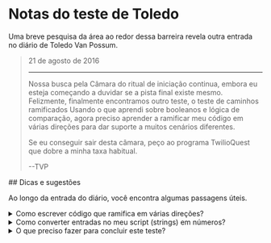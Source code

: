 # Notas do teste de Toledo

Uma breve pesquisa da área ao redor dessa barreira revela outra entrada no diário de Toledo Van Possum.

<blockquote>
21 de agosto de 2016
<hr/>
<p>
Nossa busca pela Câmara do ritual de iniciação continua, embora eu esteja começando a duvidar se a pista final existe mesmo. Felizmente, finalmente encontramos outro teste, o teste de caminhos ramificados Usando o que aprendi sobre booleanos e lógica de comparação, agora preciso aprender a ramificar meu código em várias direções para dar suporte a muitos cenários diferentes.
</p>
<p>
Se eu conseguir sair desta câmara, peço ao programa TwilioQuest que dobre a minha taxa habitual.
</p>
<p>
--TVP
</p>
</blockquote>
## Dicas e sugestões

Ao longo da entrada do diário, você encontra algumas passagens úteis.

<details>
<summary>Como escrever código que ramifica em várias direções?</summary>
Já vimos a instrução `if`, que nos permite executar um bloco de códigos quando uma determinada condição é verdadeira. Para apoiar mais de uma condição, também devemos nos sentir confortáveis com as instruções `elif` e `else`.

```python
dinner_name = "kale"

if dinner_name == "tacos":
    print("Tacos for dinner - right on!")
elif dinner_name == "pizza":
    print("Pizza - can't go wrong there!")
else:
    print("Okay - better than being hungry amirite?")
```

Você pode usar a [lógica de comparação](https://docs.python.org/3/library/stdtypes.html#comparisons) para determinar se um bloco de código deve ou não ser executado. Instruções condicionais como esta podem ter apenas um bloco `if` e `else`, mas seu código pode incluir quantos blocos `elif` forem necessários.

Um bloco `elif` funciona como uma instrução IF. Essas comparações são todas executadas em ordem, e sempre que a primeira avalia para `True`, nenhuma das outras condições será avaliada. A ordem é importante para eles!

Uma instrução `else` declara um bloco de código que será executado se nenhuma das outras condições for verdadeira.

</details>
<details>
<summary>Como converter entradas no meu script (strings) em números?</summary>
Para concluir este desafio, você precisa comparar os valores dos números passados para o seu script como argumentos. No entanto, quando você os lê inicialmente a partir de `sys.argv`, esses valores serão __strings__ e não __números__. Para fazer comparações numéricas, precisamos converter os argumentos em __inteiros (números inteiros)__ ou __flutuantes (números decimais)__. O código abaixo mostra como converter entradas em inteiros.

```python
first_num = int(sys.argv[1])
second_num = int(sys.argv[2])
sum_to_use = first_num + second_num
```

</details>
<details>
<summary>O que preciso fazer para concluir este teste?</summary>
Crie um arquivo chamado `branching.py` na sua pasta de código localizada aqui:

```bash
<%= env.TQ_PYTHON_CODE_PATH.value %>
```

Crie um programa que __aceita dois argumentos de linha de comando__, dois números (números inteiros) que você deve somar. Dependendo da __soma desses números__, seu código deve imprimir mensagens diferentes.

* Se a soma dos números for __menor ou igual a zero__, imprima o texto: <div>`You have chosen the path of destitution.`</div>
* Se a soma dos números for de __1 a 100 (incluindo 100)__, imprima o texto: <div> `You have chosen the path of plenty.`</div>
* Se a soma dos números for __maior que 100__, imprima o texto: <div> `You have chosen the path of excess.`</div>

Exemplo de execução de script:

```bash
python3 branching.py 30 200
```

Exemplo de saída:

```bash
You have chosen the path of excess.
```

Depois que o script puder lidar com todas as três condições corretamente, clique no botão *HACK*!

</details>
